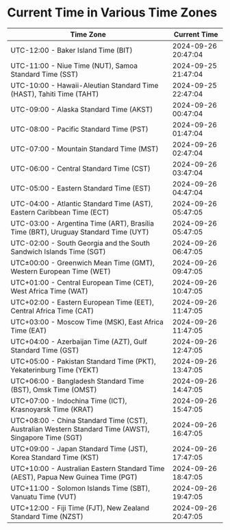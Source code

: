 # Current Time in Various Time Zones

| Time Zone | Current Time |
|-----------|--------------|
| UTC-12:00 - Baker Island Time (BIT) | 2024-09-26 20:47:04 |
| UTC-11:00 - Niue Time (NUT), Samoa Standard Time (SST) | 2024-09-25 21:47:04 |
| UTC-10:00 - Hawaii-Aleutian Standard Time (HAST), Tahiti Time (TAHT) | 2024-09-25 22:47:04 |
| UTC-09:00 - Alaska Standard Time (AKST) | 2024-09-26 00:47:04 |
| UTC-08:00 - Pacific Standard Time (PST) | 2024-09-26 01:47:04 |
| UTC-07:00 - Mountain Standard Time (MST) | 2024-09-26 02:47:04 |
| UTC-06:00 - Central Standard Time (CST) | 2024-09-26 03:47:04 |
| UTC-05:00 - Eastern Standard Time (EST) | 2024-09-26 04:47:04 |
| UTC-04:00 - Atlantic Standard Time (AST), Eastern Caribbean Time (ECT) | 2024-09-26 05:47:05 |
| UTC-03:00 - Argentina Time (ART), Brasília Time (BRT), Uruguay Standard Time (UYT) | 2024-09-26 05:47:05 |
| UTC-02:00 - South Georgia and the South Sandwich Islands Time (SGT) | 2024-09-26 06:47:05 |
| UTC±00:00 - Greenwich Mean Time (GMT), Western European Time (WET) | 2024-09-26 09:47:05 |
| UTC+01:00 - Central European Time (CET), West Africa Time (WAT) | 2024-09-26 10:47:05 |
| UTC+02:00 - Eastern European Time (EET), Central Africa Time (CAT) | 2024-09-26 11:47:05 |
| UTC+03:00 - Moscow Time (MSK), East Africa Time (EAT) | 2024-09-26 11:47:05 |
| UTC+04:00 - Azerbaijan Time (AZT), Gulf Standard Time (GST) | 2024-09-26 12:47:05 |
| UTC+05:00 - Pakistan Standard Time (PKT), Yekaterinburg Time (YEKT) | 2024-09-26 13:47:05 |
| UTC+06:00 - Bangladesh Standard Time (BST), Omsk Time (OMST) | 2024-09-26 14:47:05 |
| UTC+07:00 - Indochina Time (ICT), Krasnoyarsk Time (KRAT) | 2024-09-26 15:47:05 |
| UTC+08:00 - China Standard Time (CST), Australian Western Standard Time (AWST), Singapore Time (SGT) | 2024-09-26 16:47:05 |
| UTC+09:00 - Japan Standard Time (JST), Korea Standard Time (KST) | 2024-09-26 17:47:05 |
| UTC+10:00 - Australian Eastern Standard Time (AEST), Papua New Guinea Time (PGT) | 2024-09-26 18:47:05 |
| UTC+11:00 - Solomon Islands Time (SBT), Vanuatu Time (VUT) | 2024-09-26 19:47:05 |
| UTC+12:00 - Fiji Time (FJT), New Zealand Standard Time (NZST) | 2024-09-26 20:47:05 |
